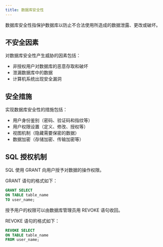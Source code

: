 ```yaml
---
title: 数据库安全性
---
```


数据库安全性指保护数据库以防止不合法使用所造成的数据泄露、更改或破坏。

## 不安全因素

对数据库安全性产生威胁的因素包括：

- 非授权用户对数据库的恶意存取和破坏
- 泄漏数据库中的数据
- 计算机系统出现安全漏洞

## 安全措施

实现数据库安全性的措施包括：

- 用户身份鉴别（密码、验证码和指纹等）
- 用户权限设置（定义、修改、授权等）
- 视图机制（隐藏需要保密的数据）
- 数据加密（存储加密、传输加密等）

## SQL 授权机制

SQL 使用 GRANT 向用户授予对数据的操作权限。

GRANT 语句的格式如下：

```sql
GRANT SELECT 
ON TABLE table_name
TO user_name;
```

授予用户的权限可以由数据库管理员用 REVOKE 语句收回。

REVOKE 语句的格式如下：

```sql
REVOKE SELECT
ON TABLE table_name
FROM user_name;
```